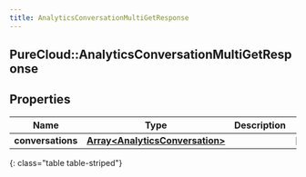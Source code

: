 ```yaml
---
title: AnalyticsConversationMultiGetResponse
---
```

## PureCloud::AnalyticsConversationMultiGetResponse

## Properties

|Name | Type | Description | Notes|
|------------ | ------------- | ------------- | -------------|
| **conversations** | [**Array&lt;AnalyticsConversation&gt;**](AnalyticsConversation.html) |  | [optional] |
{: class="table table-striped"}


